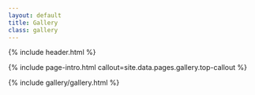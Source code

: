 ```yaml
---
layout: default
title: Gallery
class: gallery
---
```


{% include header.html %}

{% include page-intro.html callout=site.data.pages.gallery.top-callout %}

{% include gallery/gallery.html %}
